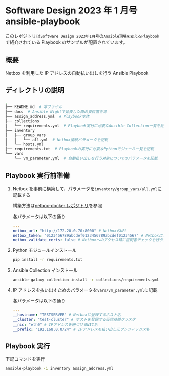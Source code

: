# Software Design 2023 年 1 月号 ansible-playbook

このレポジトリは`Software Design 2023年1月号`の`Ansible現場を支えるPlaybook`で紹介されている Playbook のサンプルが配置されています。

## 概要

Netbox を利用した IP アドレスの自動払い出しを行う Ansible Playbook

## ディレクトリの説明

```bash
.
├── README.md  # 本ファイル
├── docs  # Ansible Nightで発表した際の資料置き場
├── assign_address.yml  # Playbook本体
├── collections
│   └── requirements.yml  # Playbook実行に必要なAnsible Collection一覧を記載
├── inventory
│   ├── group_vars
│   │   └── all.yml  # Netbox接続パラメータを記載
│   └── hosts.yml
├── requirements.txt  # Playbookの実行に必要なPythonモジュール一覧を記載
└── vars
    └── vm_parameter.yml  # 自動払い出しを行う対象についてのパラメータを記載
```

## Playbook 実行前準備

1. Netbox を事前に構築して、パラメータを`inventory/group_vars/all.yml`に記載する

   構築方法は[netbox-docker レポジトリ](https://github.com/netbox-community/netbox-docker#quickstart)を参照

   各パラメータは以下の通り

   ```yaml
   ---
   netbox_url: "http://172.20.0.70:8000" # NetboxのURL
   netbox_token: "0123456789abcdef0123456789abcdef01234567" # Netboxにアクセスするためのトークン(docker作成すると自動で発行される)
   netbox_validate_certs: false # Netboxへのアクセス時に証明書チェックを行うか(httpアクセスの場合無視される)
   ```

2. Python モジュールインストール

   ```bash
   pip install -r requirements.txt
   ```

3. Ansible Collection インストール

   ```bash
   ansible-galaxy collection install -r collections/requirements.yml
   ```

4. IP アドレスを払い出すためのパラメータを`vars/vm_parameter.yml`に記載

   各パラメータは以下の通り

   ```yaml
   ---
   __hostname: "TESTSERVER" # Netboxに登録するホスト名
   __cluster: "test-cluster" # ホストを登録する仮想基盤クラスタ
   __nic: "eth0" # IPアドレスを紐づけるNIC名
   __prefix: "192.168.0.0/24" # IPアドレスを払い出し元プレフィックス名
   ```

## Playbook 実行

下記コマンドを実行

```bash
ansible-playbook -i inventory assign_address.yml
```
